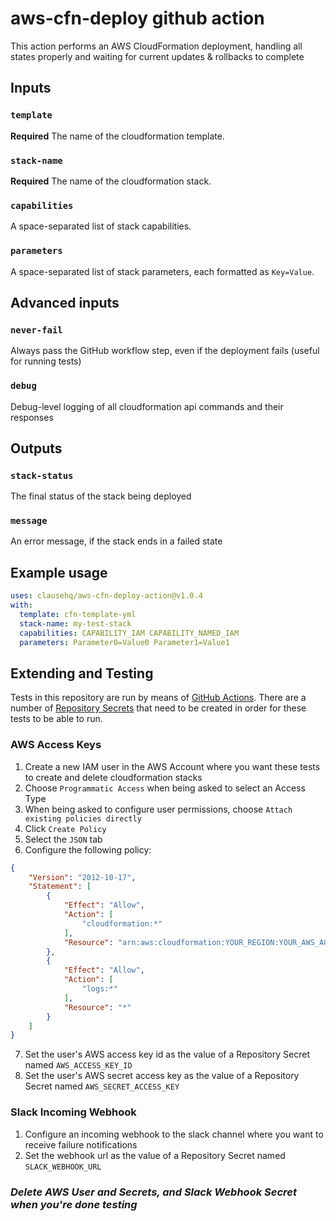 # aws-cfn-deploy github action

This action performs an AWS CloudFormation deployment, handling all states properly and waiting for current updates & rollbacks to complete 

## Inputs

### `template`

**Required** The name of the cloudformation template.

### `stack-name`

**Required** The name of the cloudformation stack.

### `capabilities`

A space-separated list of stack capabilities.

### `parameters`

A space-separated list of stack parameters, each formatted as `Key=Value`.

## Advanced inputs

### `never-fail`

Always pass the GitHub workflow step, even if the deployment fails (useful for running tests)

### `debug`

Debug-level logging of all cloudformation api commands and their responses

## Outputs

### `stack-status`

The final status of the stack being deployed

### `message`

An error message, if the stack ends in a failed state

## Example usage

```yml
uses: clausehq/aws-cfn-deploy-action@v1.0.4
with:
  template: cfn-template-yml
  stack-name: my-test-stack
  capabilities: CAPABILITY_IAM CAPABILITY_NAMED_IAM
  parameters: Parameter0=Value0 Parameter1=Value1
```

## Extending and Testing

Tests in this repository are run by means of [GitHub Actions](https://github.com/clauseHQ/aws-cfn-deploy-action/actions).
There are a number of [Repository Secrets](https://github.com/clauseHQ/aws-cfn-deploy-action/settings/secrets) that need to be created in order for these tests to be able to run. 

### AWS Access Keys

1. Create a new IAM user in the AWS Account where you want these tests to create and delete cloudformation stacks
2. Choose `Programmatic Access` when being asked to select an Access Type
3. When being asked to configure user permissions, choose `Attach existing policies directly`
4. Click `Create Policy`
5. Select the `JSON` tab
6. Configure the following policy:
```json
{
    "Version": "2012-10-17",
    "Statement": [
        {
            "Effect": "Allow",
            "Action": [
                "cloudformation:*"
            ],
            "Resource": "arn:aws:cloudformation:YOUR_REGION:YOUR_AWS_ACCOUNT_NR:stack/aws-cfn-deploy-action-test/*"
        },
        {
            "Effect": "Allow",
            "Action": [
                "logs:*"
            ],
            "Resource": "*"
        }
    ]
}
```
7. Set the user's AWS access key id as the value of a Repository Secret named `AWS_ACCESS_KEY_ID`
8. Set the user's AWS secret access key as the value of a Repository Secret named `AWS_SECRET_ACCESS_KEY`

### Slack Incoming Webhook

1. Configure an incoming webhook to the slack channel where you want to receive failure notifications
2. Set the webhook url as the value of a Repository Secret named `SLACK_WEBHOOK_URL` 

### _Delete AWS User and Secrets, and Slack Webhook Secret when you're done testing_
